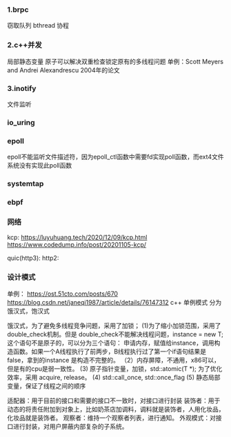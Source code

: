 ### 1.brpc
窃取队列
bthread
协程

### 2.c++并发
局部静态变量
原子可以解决双重检查锁定原有的多线程问题
单例：Scott Meyers and Andrei Alexandrescu 2004年的论文


### 3.inotify
文件监听

### io_uring

### epoll
epoll不能监听文件描述符，因为epoll_ctl函数中需要fd实现poll函数，而ext4文件系统没有实现此poll函数

### systemtap

### ebpf

### 网络
kcp:
https://luyuhuang.tech/2020/12/09/kcp.html
https://www.codedump.info/post/20201105-kcp/

quic(http3):
http2:

### 设计模式

单例：
https://ost.51cto.com/posts/670
https://blog.csdn.net/janeqi1987/article/details/76147312
c++ 单例模式
分为饿汉式，饱汉式

饿汉式，为了避免多线程竞争问题，采用了加锁；
(1)为了缩小加锁范围，采用了double_check机制。但是 double_check不能解决线程问题，instance = new T; 这个语句不是原子的，可以分为三个语句：
申请内存，赋值给instance，调用构造函数。如果一个A线程执行了前两步，B线程执行过了第一个if语句结果是false，拿到的instance 是构造不完整的。
（2）内存屏障，不通用，x86可以，但是有的cpu是弱一致性。
(3) 原子指针变量，加锁，std::atomic(T *); 为了优化效率，采用 acquire, release。
(4) std::call_once, std::once_flag 
(5) 静态局部变量，保证了线程之间的顺序

适配器：用于目前的接口和需要的接口不一致时，对接口进行封装
装饰者：用于动态的将责任附加到对象上，比如奶茶店加调料，调料就是装饰者，人用化妆品，化妆品就是装饰者。
观察者：维持一个观察者列表，进行通知。
外观模式：对接口进行封装，对用户屏蔽内部复杂的子系统。
